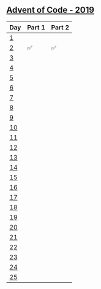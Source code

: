 [Advent of Code - 2019](http://adventofcode.com/2019)
---------------------------
| Day           | Part 1 | Part 2 |
|---------------|--------------------|--------------------|
| [1][2019_1] |  |  |
| [2][2019_2] | :white_check_mark: | :white_check_mark: |
| [3][2019_3] |  |  |
| [4][2019_4] |  |  |
| [5][2019_5] |  |  |
| [6][2019_6] |  |  |
| [7][2019_7] |  |  |
| [8][2019_8] |  |  |
| [9][2019_9] |  |  |
| [10][2019_10] |  |  |
| [11][2019_11] |  |  |
| [12][2019_12] |  |  |
| [13][2019_13] |  |  |
| [14][2019_14] |  |  |
| [15][2019_15] |  |  |
| [16][2019_16] |  |  |
| [17][2019_17] |  |  |
| [18][2019_18] |  |  |
| [19][2019_19] |  |  |
| [20][2019_20] |  |  |
| [21][2019_21] |  |  |
| [22][2019_22] |  |  |
| [23][2019_23] |  |  |
| [24][2019_24] |  |  |
| [25][2019_25] |  |  |

[2019_1]: https://github.com/MatheusVellone/adventofcode/tree/master/2019/1
[2019_2]: https://github.com/MatheusVellone/adventofcode/tree/master/2019/2
[2019_3]: https://github.com/MatheusVellone/adventofcode/tree/master/2019/3
[2019_4]: https://github.com/MatheusVellone/adventofcode/tree/master/2019/4
[2019_5]: https://github.com/MatheusVellone/adventofcode/tree/master/2019/5
[2019_6]: https://github.com/MatheusVellone/adventofcode/tree/master/2019/6
[2019_7]: https://github.com/MatheusVellone/adventofcode/tree/master/2019/7
[2019_8]: https://github.com/MatheusVellone/adventofcode/tree/master/2019/8
[2019_9]: https://github.com/MatheusVellone/adventofcode/tree/master/2019/9
[2019_10]: https://github.com/MatheusVellone/adventofcode/tree/master/2019/10
[2019_11]: https://github.com/MatheusVellone/adventofcode/tree/master/2019/11
[2019_12]: https://github.com/MatheusVellone/adventofcode/tree/master/2019/12
[2019_13]: https://github.com/MatheusVellone/adventofcode/tree/master/2019/13
[2019_14]: https://github.com/MatheusVellone/adventofcode/tree/master/2019/14
[2019_15]: https://github.com/MatheusVellone/adventofcode/tree/master/2019/15
[2019_16]: https://github.com/MatheusVellone/adventofcode/tree/master/2019/16
[2019_17]: https://github.com/MatheusVellone/adventofcode/tree/master/2019/17
[2019_18]: https://github.com/MatheusVellone/adventofcode/tree/master/2019/18
[2019_19]: https://github.com/MatheusVellone/adventofcode/tree/master/2019/19
[2019_20]: https://github.com/MatheusVellone/adventofcode/tree/master/2019/20
[2019_21]: https://github.com/MatheusVellone/adventofcode/tree/master/2019/21
[2019_22]: https://github.com/MatheusVellone/adventofcode/tree/master/2019/22
[2019_23]: https://github.com/MatheusVellone/adventofcode/tree/master/2019/23
[2019_24]: https://github.com/MatheusVellone/adventofcode/tree/master/2019/24
[2019_25]: https://github.com/MatheusVellone/adventofcode/tree/master/2019/25
